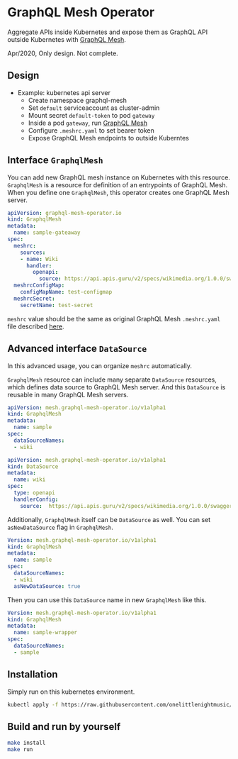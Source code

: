 # GraphQL Mesh Operator

Aggregate APIs inside Kubernetes and expose them as GraphQL API outside Kubernetes with [GraphQL Mesh](https://github.com/Urigo/graphql-mesh).

Apr/2020, Only design. Not complete. 

## Design

- Example: kubernetes api server
    - Create namespace graphql-mesh
    - Set `default` serviceaccount as cluster-admin
    - Mount secret `default-token` to pod `gateway`
    - Inside a pod `gateway`, run [GraphQL Mesh](https://github.com/Urigo/graphql-mesh)
    - Configure `.meshrc.yaml` to set bearer token
    - Expose GraphQL Mesh endpoints to outside Kuberntes

## Interface `GraphqlMesh`

You can add new GraphQL mesh instance on Kubernetes with this resource.
`GraphqlMesh` is a resource for definition of an entrypoints of GraphQL Mesh.
When you define one `GraphqlMesh`, this operator creates one GraphQL Mesh server.

```yaml
apiVersion: graphql-mesh-operator.io
kind: GraphqlMesh
metadata:
  name: sample-gateaway
spec:
  meshrc:
    sources:
    - name: Wiki
      handler:
        openapi:
          source: https://api.apis.guru/v2/specs/wikimedia.org/1.0.0/swagger.yaml
  meshrcConfigMap:
    configMapName: test-configmap
  meshrcSecret:
    secretName: test-secret
```

`meshrc` value should be the same as original GraphQL Mesh `.meshrc.yaml` file described [here](https://graphql-mesh.com/docs/getting-started/basic-example/).

## Advanced interface `DataSource`

In this advanced usage, you can organize `meshrc` automatically.

`GraphqlMesh` resource can include many separate `DataSource` resources, which defines data source to GraphQL Mesh server. And this `DataSource` is reusable in many GraphQL Mesh servers.

```yaml
apiVersion: mesh.graphql-mesh-operator.io/v1alpha1
kind: GraphqlMesh
metadata:
  name: sample
spec:
  dataSourceNames:
  - wiki
```

```yaml
apiVersion: mesh.graphql-mesh-operator.io/v1alpha1
kind: DataSource
metadata:
  name: wiki
spec:
  type: openapi
  handlerConfig:
    source:  https://api.apis.guru/v2/specs/wikimedia.org/1.0.0/swagger.yaml
```

Additionally, `GraphqlMesh` itself can be `DataSource` as well. You can set `asNewDataSource` flag in `GraphqlMesh`.

```yaml
Version: mesh.graphql-mesh-operator.io/v1alpha1
kind: GraphqlMesh
metadata:
  name: sample
spec:
  dataSourceNames:
  - wiki
  asNewDataSource: true
```

Then you can use this `DataSource` name in new `GraphqlMesh` like this.

```yaml
Version: mesh.graphql-mesh-operator.io/v1alpha1
kind: GraphqlMesh
metadata:
  name: sample-wrapper
spec:
  dataSourceNames:
  - sample
```

## Installation

Simply run on this kubernetes environment.

```sh
kubectl apply -f https://raw.githubusercontent.com/onelittlenightmusic/graphql-mesh-operator/master/install.yaml
```

## Build and run by yourself

```sh
make install
make run
```
